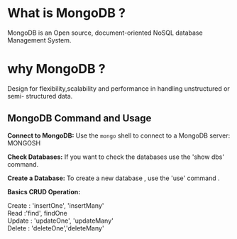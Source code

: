 # What is MongoDB ?
MongoDB is an Open source, document-oriented NoSQL database Management System.

# why MongoDB ?
Design for flexibility,scalability and performance in handling unstructured or semi- structured data.

##  MongoDB Command and Usage 

**Connect to MongoDB:**
  Use the `mongo` shell to connect to a MongoDB server:
  MONGOSH

**Check Databases:**
If you want to check the databases use the 'show dbs' command.  

**Create a Database:**
To create a new database , use the 'use' command .

**Basics CRUD Operation:**

Create : 'insertOne', 'insertMany' <br>
Read :'find', findOne<br>
Update : 'updateOne', 'updateMany'<br>
Delete : 'deleteOne','deleteMany'<br>


